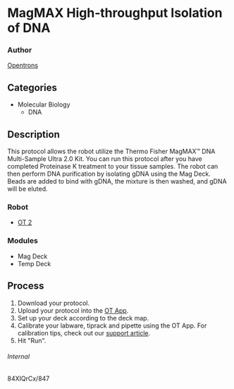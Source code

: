# MagMAX High‐throughput Isolation of DNA

### Author
[Opentrons](http://www.opentrons.com/)

## Categories
* Molecular Biology
    * DNA

## Description
This protocol allows the robot utilize the Thermo Fisher MagMAX™ DNA Multi-Sample Ultra 2.0 Kit. You can run this protocol after you have completed Proteinase K treatment to your tissue samples. The robot can then perform DNA purification by isolating gDNA using the Mag Deck. Beads are added to bind with gDNA, the mixture is then washed, and gDNA will be eluted.

### Robot
* [OT 2](https://opentrons.com/ot-2)

### Modules
* Mag Deck
* Temp Deck

## Process
1. Download your protocol.
2. Upload your protocol into the [OT App](https://opentrons.com/ot-app).
3. Set up your deck according to the deck map.
4. Calibrate your labware, tiprack and pipette using the OT App. For calibration tips, check out our [support article](https://support.opentrons.com/ot-2/getting-started-software-setup/deck-calibration).
5. Hit "Run".

###### Internal
84XIQrCx/847
